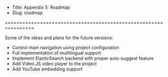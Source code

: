 * Title: Appendix 5: Roadmap
* Slug: roadmap

================================================================

Some of the ideas and plans for the future versions:

* Control main navigation using project configuration
* Full implementation of multilingual support
* Implement ElasticSearch backend with proper auto-suggest feature
* Add Video.JS video player to the project
* Add YouTube embedding support